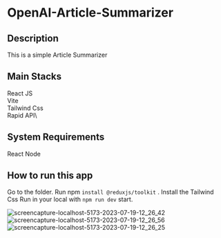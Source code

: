 # OpenAI-Article-Summarizer

## Description

This is a simple Article Summarizer

## Main Stacks

React JS\
Vite\
Tailwind Css\
Rapid API\

## System Requirements
React
Node 

## How to run this app

Go to the folder.
Run npm `install @reduxjs/toolkit` .
Install the Tailwind Css 
Run in your local with `npm run dev` start.


![screencapture-localhost-5173-2023-07-19-12_26_42](https://github.com/Indula-Perera/OpenAI-Article-Summarizer/assets/105506303/4475c648-0f03-41cd-a55d-9ef0473b3b0b)
![screencapture-localhost-5173-2023-07-19-12_26_56](https://github.com/Indula-Perera/OpenAI-Article-Summarizer/assets/105506303/562e69d6-9ba0-4cc3-9b77-c037796befe8)
![screencapture-localhost-5173-2023-07-19-12_26_25](https://github.com/Indula-Perera/OpenAI-Article-Summarizer/assets/105506303/b3224fb9-f111-4de7-8ed2-4b45144cb2e5)
